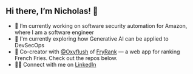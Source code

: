 ## Hi there, I’m Nicholas! 👋  

- 🔭 I’m currently working on software security automation for Amazon, where I am a software engineer
- 🌱 I'm currently exploring how Generative AI can be applied to DevSecOps
- 🍟 Co-creator with [@Oxyflush](https://github.com/oxyflush) of [FryRank](https://github.com/yourrepo) — a web app for ranking French Fries. Check out the repos below.
- 👨‍💼 Connect with me on [LinkedIn](https://www.linkedin.com/in/nicholas-privitera/)

<!--
**NickPriv/NickPriv** is a ✨ _special_ ✨ repository because its `README.md` (this file) appears on your GitHub profile.

Here are some ideas to get you started:

- 🔭 I’m currently working on ...
- 🌱 I’m currently learning ...
- 👯 I’m looking to collaborate on ...
- 🤔 I’m looking for help with ...
- 💬 Ask me about ...
- 📫 How to reach me: ...
- 😄 Pronouns: ...
- ⚡ Fun fact: ...
-->
